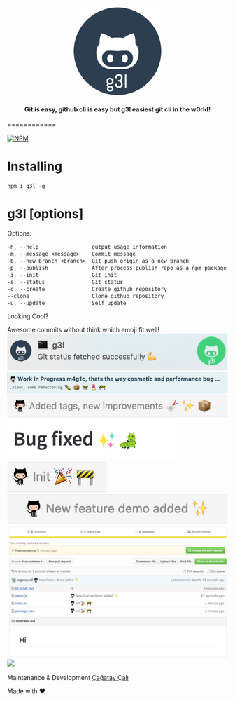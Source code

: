 <h3 align="center">
  <img src="images/g3l_midnight.png" alt="g3l logo" />
</h3>
<h4 align="center">
  Git is easy, github cli is easy but <b>g3l</b> easiest git cli in the w0rld!
</h4>
============

[![NPM](https://nodei.co/npm/g3l.png?downloads=true&downloadRank=true&stars=true)](https://nodei.co/npm/g3l/)


# Installing

```
npm i g3l -g
```

#  g3l [options]

  Options:

    -h, --help                 output usage information
    -m, --message <message>    Commit message
    -b, --new_branch <branch>  Git push origin as a new branch
    -p, --publish              After process publish repo as a npm package
    -i, --init                 Git init
    -s, --status               Git status
    -c, --create               Create github repository
    --clone                    Clone github repository
    -u, --update               Self update


Looking Cool?

Awesome commits without think which emoji fit well!
![Notifications](images/notification.png)
![Awesome commits without think which emoji fit well!](images/fitwell.png)
![Awesome commits without think which emoji fit well!](images/fitwell2.png)
![Gitlab](images/gitlab.png)
![Demo](images/init.png)
![Demo](images/feature.png)
![Demo](images/demo.png)
![](images/demo.gif)

Maintenance & Development [Çağatay Çalı](http://github.com/cagataycali)

Made with :heart:
